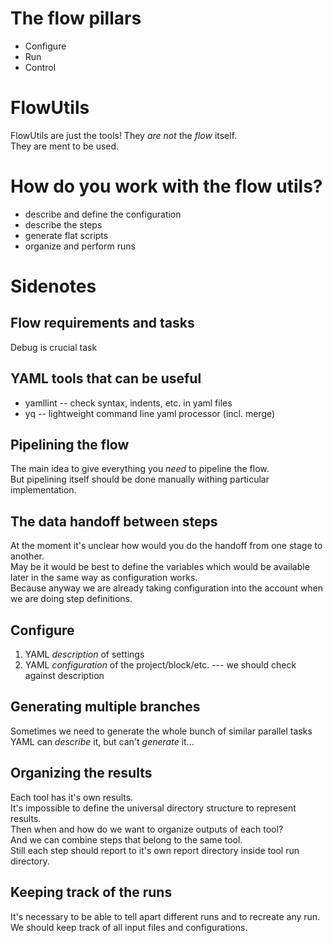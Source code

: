 # The flow pillars
* Configure
* Run
* Control

# FlowUtils
FlowUtils are just the tools! They *are not* the _flow_ itself.  
They are ment to be used.  

# How do you work with the flow utils?
- describe and define the configuration
- describe the steps
- generate flat scripts
- organize and perform runs

# Sidenotes
## Flow requirements and tasks
Debug is crucial task  

## YAML tools that can be useful
- yamllint -- check syntax, indents, etc. in yaml files  
- yq -- lightweight command line yaml processor (incl. merge)  

## Pipelining the flow
The main idea to give everything you _need_ to pipeline the flow.  
But pipelining itself should be done manually withing particular implementation.  

## The data handoff between steps
At the moment it's unclear how would you do the handoff from one stage to another.  
May be it would be best to define the variables which would be available later in the same way as configuration works.  
Because anyway we are already taking configuration into the account when we are doing step definitions.  

## Configure
 1. YAML _description_ of settings  
 2. YAML _configuration_ of the project/block/etc. --- we should check against description  

## Generating multiple branches
Sometimes we need to generate the whole bunch of similar parallel tasks  
YAML can *describe* it, but can't _generate_ it...  

## Organizing the results
Each tool has it's own results.  
It's impossible to define the universal directory structure to represent results.  
Then when and how do we want to organize outputs of each tool?  
And we can combine steps that belong to the same tool.  
Still each step should report to it's own report directory inside tool run directory.  

## Keeping track of the runs
It's necessary to be able to tell apart different runs and to recreate any run.  
We should keep track of all input files and configurations.  


